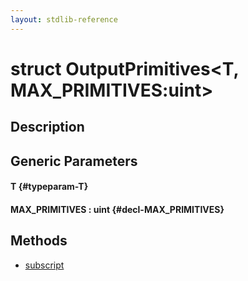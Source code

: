 ```yaml
---
layout: stdlib-reference
---
```


# struct OutputPrimitives\<T, MAX\_PRIMITIVES:uint\>

## Description



## Generic Parameters

#### T {#typeparam-T}
#### MAX\_PRIMITIVES  : uint {#decl-MAX_PRIMITIVES}

## Methods

* [subscript](/stdlib-reference/types/OutputPrimitives/subscript)

